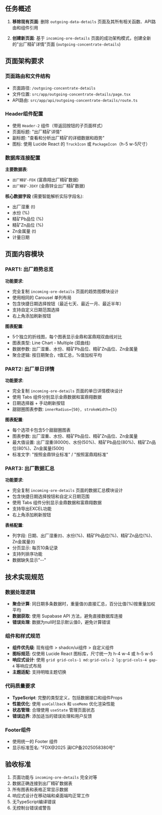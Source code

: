 ## 任务概述
1. **移除现有页面**: 删除 `outgoing-data-details` 页面及其所有相关函数、API路由和组件引用

2. **创建新页面**: 基于 `incoming-ore-details` 页面的成功架构模式，创建全新的"出厂精矿详情"页面 (`outgoing-concentrate-details`)

## 页面架构要求

### 页面路由和文件结构
- 页面路径: `/outgoing-concentrate-details`
- 文件位置: `src/app/outgoing-concentrate-details/page.tsx`
- API路由: `src/app/api/outgoing-concentrate-details/route.ts`

### Header组件配置
- 使用 `Header-2` 组件（带返回按钮的子页面样式）
- 页面标题: "出厂精矿详情"
- 副标题: "查看和分析出厂精矿的详细数据和趋势"
- 图标: 使用 Lucide React 的 `TruckIcon` 或 `PackageIcon`（h-5 w-5尺寸）

### 数据库连接配置
**主要数据表**:
- `出厂精矿-FDX` (富鼎翔出厂精矿数据)
- `出厂精矿-JDXY` (金鼎锌业出厂精矿数据)

**核心数据字段** (需要智能解析实际字段名):
- 出厂湿重 (t)
- 水份 (%)
- 精矿Pb品位 (%)
- 精矿Zn品位 (%)
- Zn金属量 (t)
- 计量日期

## 页面内容模块

### PART1: 出厂趋势总览
**功能要求**:
- 完全复制 `incoming-ore-details` 页面的趋势图模块设计
- 使用相同的 Carousel 单列布局
- 包含快捷日期选择按钮（最近七天、最近一月、最近半年）
- 支持自定义日期范围选择
- 右上角添加刷新按钮

**图表配置**:
- 5个独立的折线图，每个图表显示金鼎和富鼎翔双曲线对比
- 图表类型: Line Chart - Multiple (双曲线)
- 数据参数: 出厂湿重、水份、精矿Pb品位、精矿Zn品位、Zn金属量
- 聚合逻辑: 按日期聚合，t值汇总，%值加权平均

### PART2: 出厂单日详情
**功能要求**:
- 完全复制 `incoming-ore-details` 页面的单日详情模块设计
- 使用 Tabs 组件分别显示金鼎数据和富鼎翔数据
- 日期选择器 + 手动刷新按钮
- 甜甜圈图表参数: `innerRadius={50}, strokeWidth={5}`

**图表配置**:
- 每个选项卡包含5个甜甜圈图表
- 图表参数: 出厂湿重、水份、精矿Pb品位、精矿Zn品位、Zn金属量
- 最大值设置: 出厂湿重(8000t)、水份(50%)、精矿Pb品位(80%)、精矿Zn品位(80%)、Zn金属量(500t)
- 标准文字: "按照金鼎锌业标准" / "按照富鼎翔标准"

### PART3: 出厂数据汇总
**功能要求**:
- 完全复制 `incoming-ore-details` 页面的数据汇总模块设计
- 包含快捷日期选择按钮和自定义日期范围
- 使用 Tabs 组件分别显示金鼎数据和富鼎翔数据
- 支持导出EXCEL功能
- 右上角添加刷新按钮

**表格配置**:
- 列字段: 日期、出厂湿重(t)、水份(%)、精矿Pb品位(%)、精矿Zn品位(%)、Zn金属量(t)
- 分页显示: 每页10条记录
- 支持列排序功能
- 数据缺失显示"--"

## 技术实现规范

### 数据处理逻辑
- **聚合计算**: 同日期多条数据时，重量值(t)直接汇总，百分比值(%)按重量加权平均
- **数据获取**: 使用 Supabase API 方法，避免直接数据库连接
- **错误处理**: 数据为null时显示默认值0，避免计算错误

### 组件和样式规范
- **组件优先级**: 现有组件 > shadcn/ui组件 > 自定义组件
- **图标规范**: 仅使用 Lucide React 图标库，尺寸统一为 h-4 w-4 或 h-5 w-5
- **响应式设计**: 使用 `grid grid-cols-1 md:grid-cols-2 lg:grid-cols-4 gap-4` 等响应式布局
- **主题适配**: 支持明暗主题切换

### 代码质量要求
- **TypeScript**: 完整的类型定义，包括数据接口和组件Props
- **性能优化**: 使用 `useCallback` 和 `useMemo` 优化渲染性能
- **状态管理**: 合理使用 `useState` 管理页面状态
- **错误边界**: 添加适当的错误处理和用户反馈

### Footer组件
- 使用统一的 Footer 组件
- 显示标准签名: "FDX@2025 滇ICP备2025058380号"

## 验收标准
1. 页面功能与 `incoming-ore-details` 完全对等
2. 数据正确连接到出厂精矿数据表
3. 所有图表和表格正常显示数据
4. 响应式设计在移动端和桌面端均正常工作
5. 无TypeScript编译错误
6. 无控制台错误或警告